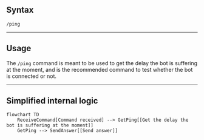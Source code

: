 ## Syntax
`/ping`

---

## Usage
The `/ping` command is meant to be used to get the delay the bot is suffering at the
moment, and is the recommended command to test whether the bot is connected or not.

---

## Simplified internal logic
```mermaid
flowchart TD
    ReceiveCommand[Command received] --> GetPing[[Get the delay the bot is suffering at the moment]]
    GetPing --> SendAnswer[[Send answer]]
```